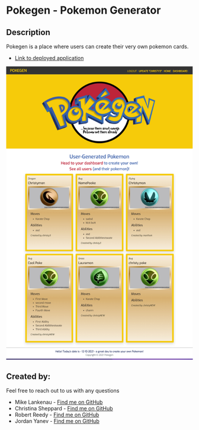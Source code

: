 
  
  # Pokegen - Pokemon Generator 

  ## Description
  Pokegen is a place where users can create their very own pokemon cards.
  * [Link to deployed application](https://desolate-ridge-10974.herokuapp.com/)
  
  ![Image of the app](public/images/pokegen-screenshot.jpg)
  
  ## Created by:
  Feel free to reach out to us with any questions
  * Mike Lankenau - [Find me on GitHub](https://github.com/mtlankenau)
  * Christina Sheppard - [Find me on GitHub](https://github.com/cshepcsorp/) 
  * Robert Reedy - [Find me on GitHub](https://github.com/RobertAReedy)
  * Jordan Yanev - [Find me on GitHub](https://github.com/jyanev01)
